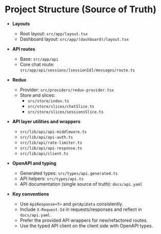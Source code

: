 # Project Structure (Source of Truth)

- **Layouts**
  - Root layout: `src/app/layout.tsx`
  - Dashboard layout: `src/app/(dashboard)/layout.tsx`

- **API routes**
  - Base: `src/app/api`
  - Core chat route: `src/app/api/sessions/[sessionId]/messages/route.ts`

- **Redux**
  - Provider: `src/providers/redux-provider.tsx`
  - Store and slices:
    - `src/store/index.ts`
    - `src/store/slices/chatSlice.ts`
    - `src/store/slices/sessionsSlice.ts`

- **API layer utilities and wrappers**
  - `src/lib/api/api-middleware.ts`
  - `src/lib/api/api-auth.ts`
  - `src/lib/api/rate-limiter.ts`
  - `src/lib/api/api-response.ts`
  - `src/lib/api/client.ts`

- **OpenAPI and typing**
  - Generated types: `src/types/api.generated.ts`
  - API helpers: `src/types/api.ts`
  - API documentation (single source of truth): `docs/api.yaml`

- **Key conventions**
  - Use `ApiResponse<T>` and `getApiData` consistently.
  - Include `X-Request-Id` in requests/responses and reflect in `docs/api.yaml`.
  - Prefer the provided API wrappers for new/refactored routes.
  - Use the typed API client on the client side with OpenAPI types.
